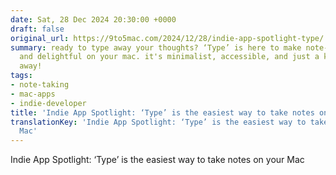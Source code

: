 ```yaml
---
date: Sat, 28 Dec 2024 20:30:00 +0000
draft: false
original_url: https://9to5mac.com/2024/12/28/indie-app-spotlight-type/
summary: ready to type away your thoughts? ‘Type’ is here to make note-taking effortless
  and delightful on your mac. it's minimalist, accessible, and just a keyboard shortcut
  away!
tags:
- note-taking
- mac-apps
- indie-developer
title: 'Indie App Spotlight: ‘Type’ is the easiest way to take notes on your Mac'
translationKey: 'Indie App Spotlight: ‘Type’ is the easiest way to take notes on your
  Mac'
---
```


Indie App Spotlight: ‘Type’ is the easiest way to take notes on your Mac